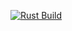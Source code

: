 [![Rust Build](https://img.shields.io/github/workflow/status/yesmaintenance/npm/Rust?label=Build&logo=rust&logoColor=white&labelColor=black&logoWidth=15)][workflows/rust.yml]

[workflows/rust.yml]:
	https://github.com/YesMaintenance/npm/actions/workflows/rust.yml
